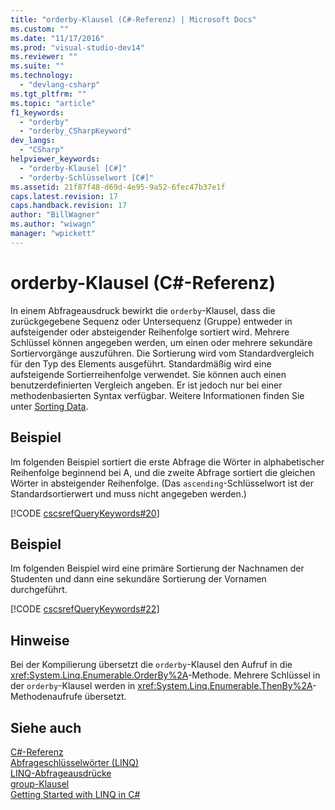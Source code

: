 ```yaml
---
title: "orderby-Klausel (C#-Referenz) | Microsoft Docs"
ms.custom: ""
ms.date: "11/17/2016"
ms.prod: "visual-studio-dev14"
ms.reviewer: ""
ms.suite: ""
ms.technology: 
  - "devlang-csharp"
ms.tgt_pltfrm: ""
ms.topic: "article"
f1_keywords: 
  - "orderby"
  - "orderby_CSharpKeyword"
dev_langs: 
  - "CSharp"
helpviewer_keywords: 
  - "orderby-Klausel [C#]"
  - "orderby-Schlüsselwort [C#]"
ms.assetid: 21f87f48-d69d-4e95-9a52-6fec47b37e1f
caps.latest.revision: 17
caps.handback.revision: 17
author: "BillWagner"
ms.author: "wiwagn"
manager: "wpickett"
---
```

# orderby-Klausel (C#-Referenz)
In einem Abfrageausdruck bewirkt die `orderby`\-Klausel, dass die zurückgegebene Sequenz oder Untersequenz \(Gruppe\) entweder in aufsteigender oder absteigender Reihenfolge sortiert wird.  Mehrere Schlüssel können angegeben werden, um einen oder mehrere sekundäre Sortiervorgänge auszuführen.  Die Sortierung wird vom Standardvergleich für den Typ des Elements ausgeführt.  Standardmäßig wird eine aufsteigende Sortierreihenfolge verwendet.  Sie können auch einen benutzerdefinierten Vergleich angeben.  Er ist jedoch nur bei einer methodenbasierten Syntax verfügbar.  Weitere Informationen finden Sie unter [Sorting Data](../../../visual-basic/programming-guide/concepts/linq/sorting-data.md).  
  
## Beispiel  
 Im folgenden Beispiel sortiert die erste Abfrage die Wörter in alphabetischer Reihenfolge beginnend bei A, und die zweite Abfrage sortiert die gleichen Wörter in absteigender Reihenfolge.  \(Das `ascending`\-Schlüsselwort ist der Standardsortierwert und muss nicht angegeben werden.\)  
  
 [!CODE [cscsrefQueryKeywords#20](../CodeSnippet/VS_Snippets_VBCSharp/CsCsrefQueryKeywords#20)]  
  
## Beispiel  
 Im folgenden Beispiel wird eine primäre Sortierung der Nachnamen der Studenten und dann eine sekundäre Sortierung der Vornamen durchgeführt.  
  
 [!CODE [cscsrefQueryKeywords#22](../CodeSnippet/VS_Snippets_VBCSharp/CsCsrefQueryKeywords#22)]  
  
## Hinweise  
 Bei der Kompilierung übersetzt die `orderby`\-Klausel den Aufruf in die <xref:System.Linq.Enumerable.OrderBy%2A>\-Methode.  Mehrere Schlüssel in der `orderby`\-Klausel werden in <xref:System.Linq.Enumerable.ThenBy%2A>\-Methodenaufrufe übersetzt.  
  
## Siehe auch  
 [C\#\-Referenz](../../../csharp/language-reference/index.md)   
 [Abfrageschlüsselwörter \(LINQ\)](../../../csharp/language-reference/keywords/query-keywords.md)   
 [LINQ\-Abfrageausdrücke](../../../csharp/programming-guide/linq-query-expressions/index.md)   
 [group\-Klausel](../../../csharp/language-reference/keywords/group-clause.md)   
 [Getting Started with LINQ in C\#](../../../csharp/programming-guide/concepts/linq/getting-started-with-linq.md)